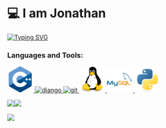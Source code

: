 

<h1 align="left">💻 I am Jonathan</h1>

[![Typing SVG](https://readme-typing-svg.herokuapp.com?font=Fira+Code&size=15&pause=1000&color=B81FF7&background=77FF3500&width=432&lines=I+am+a+ctf+player%2C+passionate+about+information+technology)](https://git.io/typing-svg)



<h3 align="left">Languages and Tools:</h3>
<p align="left"> <a href="https://www.w3schools.com/cpp/" target="_blank" rel="noreferrer"> <img src="https://raw.githubusercontent.com/devicons/devicon/master/icons/cplusplus/cplusplus-original.svg" alt="cplusplus" width="60" height="60"/> </a> <a href="https://www.djangoproject.com/" target="_blank" rel="noreferrer"> <img src="https://cdn.worldvectorlogo.com/logos/django.svg" alt="django" width="60" height="60"/> </a> <a href="https://git-scm.com/" target="_blank" rel="noreferrer"> <img src="https://www.vectorlogo.zone/logos/git-scm/git-scm-icon.svg" alt="git" width="60" height="60"/> </a> <a href="https://www.linux.org/" target="_blank" rel="noreferrer"> <img src="https://raw.githubusercontent.com/devicons/devicon/master/icons/linux/linux-original.svg" alt="linux" width="60" height="60"/> </a> <a href="https://www.mysql.com/" target="_blank" rel="noreferrer"> <img src="https://raw.githubusercontent.com/devicons/devicon/master/icons/mysql/mysql-original-wordmark.svg" alt="mysql" width="60" height="60"/> </a> <a href="https://www.python.org" target="_blank" rel="noreferrer"> <img src="https://raw.githubusercontent.com/devicons/devicon/master/icons/python/python-original.svg" alt="python" width="60" height="60"/> </a> </p>


![](http://github-profile-summary-cards.vercel.app/api/cards/repos-per-language?username=root3200&theme=dracula)![](http://github-profile-summary-cards.vercel.app/api/cards/productive-time?username=root3200&theme=dracula&utcOffset=8)


![](http://github-profile-summary-cards.vercel.app/api/cards/profile-details?username=root3200&theme=dracula)

